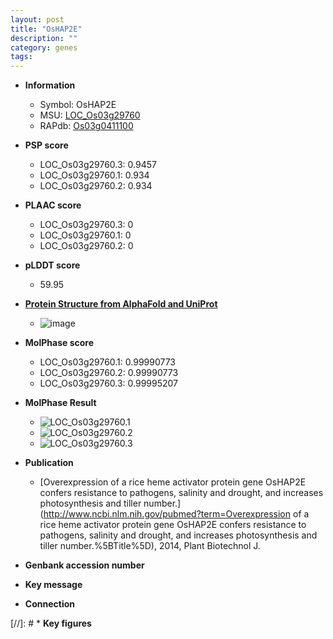 ```yaml
---
layout: post
title: "OsHAP2E"
description: ""
category: genes
tags: 
---
```


* **Information**  
    + Symbol: OsHAP2E  
    + MSU: [LOC_Os03g29760](http://rice.plantbiology.msu.edu/cgi-bin/ORF_infopage.cgi?orf=LOC_Os03g29760)  
    + RAPdb: [Os03g0411100](http://rapdb.dna.affrc.go.jp/viewer/gbrowse_details/irgsp1?name=Os03g0411100)  

* **PSP score**  
    + LOC_Os03g29760.3: 0.9457 
    + LOC_Os03g29760.1: 0.934 
    + LOC_Os03g29760.2: 0.934 

* **PLAAC score**  
    + LOC_Os03g29760.3: 0 
    + LOC_Os03g29760.1: 0 
    + LOC_Os03g29760.2: 0 

* **pLDDT score**
    + 59.95

* **[Protein Structure from AlphaFold and UniProt](https://www.uniprot.org/uniprotkb/Q852G5/entry#structure)**
    + ![image](https://ricepsp.github.io/images/Q8/AF-Q852G5-F1.png)

* **MolPhase score**
    + LOC_Os03g29760.1: 0.99990773
    + LOC_Os03g29760.2: 0.99990773
    + LOC_Os03g29760.3: 0.99995207

* **MolPhase Result**
    + ![LOC_Os03g29760.1](https://304243504.github.io/Pictures/LOC_Os03g/LOC_Os03g29760.1.png)
    + ![LOC_Os03g29760.2](https://304243504.github.io/Pictures/LOC_Os03g/LOC_Os03g29760.2.png)
    + ![LOC_Os03g29760.3](https://304243504.github.io/Pictures/LOC_Os03g/LOC_Os03g29760.3.png)

* **Publication**  
    + [Overexpression of a rice heme activator protein gene OsHAP2E confers resistance to pathogens, salinity and drought, and increases photosynthesis and tiller number.](http://www.ncbi.nlm.nih.gov/pubmed?term=Overexpression of a rice heme activator protein gene OsHAP2E confers resistance to pathogens, salinity and drought, and increases photosynthesis and tiller number.%5BTitle%5D), 2014, Plant Biotechnol J.

* **Genbank accession number**  

* **Key message**  

* **Connection**  

[//]: # * **Key figures**  


